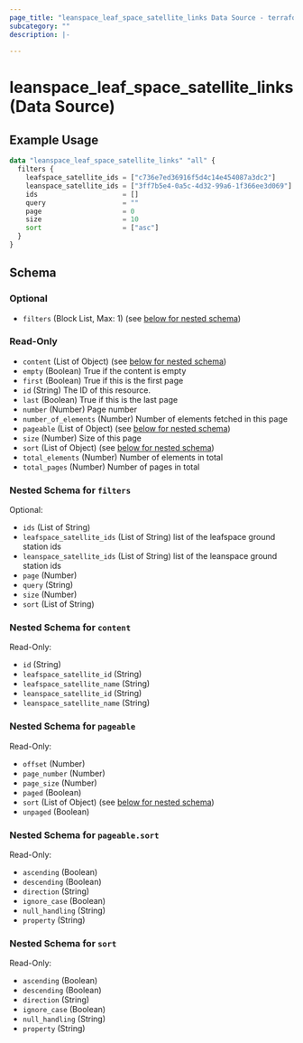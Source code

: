 ```yaml
---
page_title: "leanspace_leaf_space_satellite_links Data Source - terraform-provider-leanspace"
subcategory: ""
description: |-
  
---
```


# leanspace_leaf_space_satellite_links (Data Source)



## Example Usage

```terraform
data "leanspace_leaf_space_satellite_links" "all" {
  filters {
    leafspace_satellite_ids = ["c736e7ed36916f5d4c14e454087a3dc2"]
    leanspace_satellite_ids = ["3ff7b5e4-0a5c-4d32-99a6-1f366ee3d069"]
    ids                     = []
    query                   = ""
    page                    = 0
    size                    = 10
    sort                    = ["asc"]
  }
}
```

<!-- schema generated by tfplugindocs -->
## Schema

### Optional

- `filters` (Block List, Max: 1) (see [below for nested schema](#nestedblock--filters))

### Read-Only

- `content` (List of Object) (see [below for nested schema](#nestedatt--content))
- `empty` (Boolean) True if the content is empty
- `first` (Boolean) True if this is the first page
- `id` (String) The ID of this resource.
- `last` (Boolean) True if this is the last page
- `number` (Number) Page number
- `number_of_elements` (Number) Number of elements fetched in this page
- `pageable` (List of Object) (see [below for nested schema](#nestedatt--pageable))
- `size` (Number) Size of this page
- `sort` (List of Object) (see [below for nested schema](#nestedatt--sort))
- `total_elements` (Number) Number of elements in total
- `total_pages` (Number) Number of pages in total

<a id="nestedblock--filters"></a>
### Nested Schema for `filters`

Optional:

- `ids` (List of String)
- `leafspace_satellite_ids` (List of String) list of the leafspace ground station ids
- `leanspace_satellite_ids` (List of String) list of the leanspace ground station ids
- `page` (Number)
- `query` (String)
- `size` (Number)
- `sort` (List of String)


<a id="nestedatt--content"></a>
### Nested Schema for `content`

Read-Only:

- `id` (String)
- `leafspace_satellite_id` (String)
- `leafspace_satellite_name` (String)
- `leanspace_satellite_id` (String)
- `leanspace_satellite_name` (String)


<a id="nestedatt--pageable"></a>
### Nested Schema for `pageable`

Read-Only:

- `offset` (Number)
- `page_number` (Number)
- `page_size` (Number)
- `paged` (Boolean)
- `sort` (List of Object) (see [below for nested schema](#nestedobjatt--pageable--sort))
- `unpaged` (Boolean)

<a id="nestedobjatt--pageable--sort"></a>
### Nested Schema for `pageable.sort`

Read-Only:

- `ascending` (Boolean)
- `descending` (Boolean)
- `direction` (String)
- `ignore_case` (Boolean)
- `null_handling` (String)
- `property` (String)



<a id="nestedatt--sort"></a>
### Nested Schema for `sort`

Read-Only:

- `ascending` (Boolean)
- `descending` (Boolean)
- `direction` (String)
- `ignore_case` (Boolean)
- `null_handling` (String)
- `property` (String)
